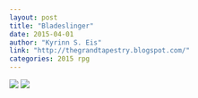 ```yaml
---
layout: post
title: "Bladeslinger"
date: 2015-04-01
author: "Kyrinn S. Eis"
link: "http://thegrandtapestry.blogspot.com/"
categories: 2015 rpg
---
```

![]({{site.url}}/2015images/Bladeslinger1.jpg)
![]({{site.url}}/2015images/Bladeslinger2.jpg)
